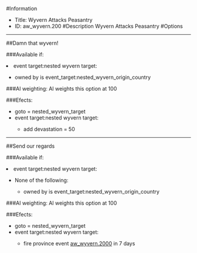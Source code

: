 #Information
 - Title: Wyvern Attacks Peasantry
 - ID: aw_wyvern.200
#Description
Wyvern Attacks Peasantry
#Options

___
##Damn that wyvern!

###Available if:
<li>event target:nested wyvern target:</li><ul><li>owned by is event_target:nested_wyvern_origin_country</li></ul>

###AI weighting:
AI weights this option at 100


###Efects:<ul><li>goto = nested_wyvern_target</li><li>event target:nested wyvern target:</li><ul><li>add devastation = 50</li></ul></ul>

___
##Send our regards

###Available if:
<li>event target:nested wyvern target:</li><ul><li>None of the following:</li><ul><li>owned by is event_target:nested_wyvern_origin_country</li></ul></ul>

###AI weighting:
AI weights this option at 100


###Efects:<ul><li>goto = nested_wyvern_target</li><li>event target:nested wyvern target:</li><ul><li>fire province event [aw_wyvern.2000](aw_wyvern.2000_slug) in 7 days</li></ul></ul>
